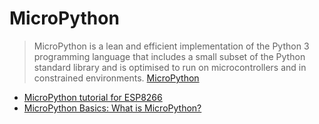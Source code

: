 # MicroPython

> MicroPython is a lean and efficient implementation of the Python 3 programming language that includes a small subset of the Python standard library and is optimised to run on microcontrollers and in constrained environments. [MicroPython](http://micropython.org/)

- [MicroPython tutorial for ESP8266](https://docs.micropython.org/en/latest/esp8266/esp8266/tutorial/index.html)
- [MicroPython Basics: What is MicroPython?](https://learn.adafruit.com/micropython-basics-what-is-micropython/overview)




